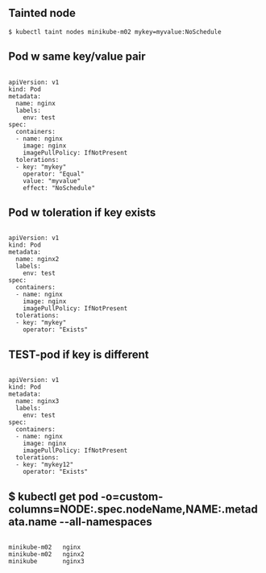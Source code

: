 ## Tainted node
```
$ kubectl taint nodes minikube-m02 mykey=myvalue:NoSchedule
```

## Pod w same key/value pair
```

apiVersion: v1
kind: Pod
metadata:
  name: nginx
  labels:
    env: test
spec:
  containers:
  - name: nginx
    image: nginx
    imagePullPolicy: IfNotPresent
  tolerations:
  - key: "mykey"
    operator: "Equal"
    value: "myvalue"
    effect: "NoSchedule"
```

## Pod w toleration if key exists
```

apiVersion: v1
kind: Pod
metadata:
  name: nginx2
  labels:
    env: test
spec:
  containers:
  - name: nginx
    image: nginx
    imagePullPolicy: IfNotPresent
  tolerations:
  - key: "mykey"
    operator: "Exists"
```

## TEST-pod if key is different
```

apiVersion: v1
kind: Pod
metadata:
  name: nginx3
  labels:
    env: test
spec:
  containers:
  - name: nginx
    image: nginx
    imagePullPolicy: IfNotPresent
  tolerations:
  - key: "mykey12"
    operator: "Exists"

```

## $ kubectl get pod -o=custom-columns=NODE:.spec.nodeName,NAME:.metadata.name --all-namespaces
```
 
minikube-m02   nginx
minikube-m02   nginx2
minikube       nginx3
```
